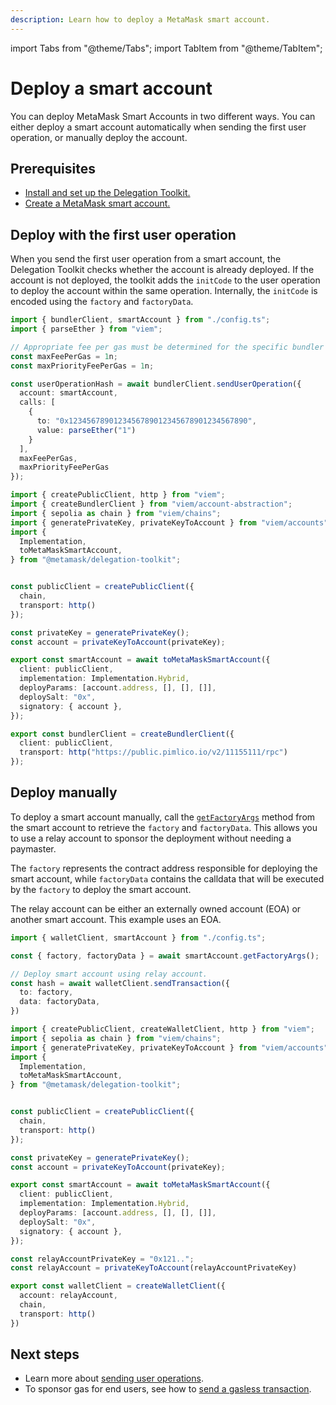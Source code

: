 ```yaml
---
description: Learn how to deploy a MetaMask smart account.
---
```


import Tabs from "@theme/Tabs";
import TabItem from "@theme/TabItem";

# Deploy a smart account

You can deploy MetaMask Smart Accounts in two different ways. You can either deploy a smart account automatically when sending 
the first user operation, or manually deploy the account.

## Prerequisites

- [Install and set up the Delegation Toolkit.](../../get-started/install.md)
- [Create a MetaMask smart account.](create-smart-account.md) 

## Deploy with the first user operation

When you send the first user operation from a smart account, the Delegation Toolkit checks whether the account is already deployed. If the account 
is not deployed, the toolkit adds the `initCode` to the user operation to deploy the account within the 
same operation. Internally, the `initCode` is encoded using the `factory` and `factoryData`. 

<Tabs>
<TabItem value="example.ts">

```typescript
import { bundlerClient, smartAccount } from "./config.ts";
import { parseEther } from "viem";

// Appropriate fee per gas must be determined for the specific bundler being used.
const maxFeePerGas = 1n;
const maxPriorityFeePerGas = 1n;

const userOperationHash = await bundlerClient.sendUserOperation({
  account: smartAccount,
  calls: [
    {
      to: "0x1234567890123456789012345678901234567890",
      value: parseEther("1")
    }
  ],
  maxFeePerGas,
  maxPriorityFeePerGas
});
```

</TabItem>

<TabItem value="config.ts">

```typescript
import { createPublicClient, http } from "viem";
import { createBundlerClient } from "viem/account-abstraction";
import { sepolia as chain } from "viem/chains";
import { generatePrivateKey, privateKeyToAccount } from "viem/accounts";
import { 
  Implementation, 
  toMetaMaskSmartAccount,
} from "@metamask/delegation-toolkit";


const publicClient = createPublicClient({
  chain,
  transport: http()
});

const privateKey = generatePrivateKey(); 
const account = privateKeyToAccount(privateKey);

export const smartAccount = await toMetaMaskSmartAccount({
  client: publicClient,
  implementation: Implementation.Hybrid,
  deployParams: [account.address, [], [], []],
  deploySalt: "0x",
  signatory: { account },
});

export const bundlerClient = createBundlerClient({
  client: publicClient,
  transport: http("https://public.pimlico.io/v2/11155111/rpc")
});
```

</TabItem>
</Tabs>

## Deploy manually

To deploy a smart account manually, call the [`getFactoryArgs`](../../reference/api/smart-account.md#getfactoryargs)
method from the smart account to retrieve the `factory` and `factoryData`. This allows you to use a relay account to sponsor the deployment without needing a paymaster. 

The `factory` represents the contract address responsible for deploying the smart account, while `factoryData` contains the 
calldata that will be executed by the `factory` to deploy the smart account. 

The relay account can be either an externally owned account (EOA) or another smart account. This example uses an EOA.

<Tabs>
<TabItem value="example.ts">

```typescript
import { walletClient, smartAccount } from "./config.ts";

const { factory, factoryData } = await smartAccount.getFactoryArgs();

// Deploy smart account using relay account.
const hash = await walletClient.sendTransaction({
  to: factory,
  data: factoryData,
})
```

</TabItem>

<TabItem value="config.ts">

```typescript
import { createPublicClient, createWalletClient, http } from "viem";
import { sepolia as chain } from "viem/chains";
import { generatePrivateKey, privateKeyToAccount } from "viem/accounts";
import { 
  Implementation, 
  toMetaMaskSmartAccount,
} from "@metamask/delegation-toolkit";


const publicClient = createPublicClient({
  chain,
  transport: http()
});

const privateKey = generatePrivateKey(); 
const account = privateKeyToAccount(privateKey);

export const smartAccount = await toMetaMaskSmartAccount({
  client: publicClient,
  implementation: Implementation.Hybrid,
  deployParams: [account.address, [], [], []],
  deploySalt: "0x",
  signatory: { account },
});

const relayAccountPrivateKey = "0x121..";
const relayAccount = privateKeyToAccount(relayAccountPrivateKey)

export const walletClient = createWalletClient({
  account: relayAccount,
  chain,
  transport: http()
})
```

</TabItem>
</Tabs>

## Next steps

- Learn more about [sending user operations](send-user-operation.md).
- To sponsor gas for end users, see how to [send a gasless transaction](send-gasless-transaction.md).